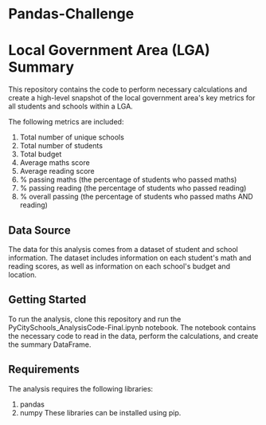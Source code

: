 # Pandas-Challenge

# Local Government Area (LGA) Summary
This repository contains the code to perform necessary calculations and create a high-level snapshot of the local government area's key metrics for all students and schools within a LGA. 

The following metrics are included:
1) Total number of unique schools
2) Total number of students
3) Total budget
4) Average maths score
5) Average reading score
6) % passing maths (the percentage of students who passed maths)
7) % passing reading (the percentage of students who passed reading)
8) % overall passing (the percentage of students who passed maths AND reading)

## Data Source
The data for this analysis comes from a dataset of student and school information. The dataset includes information on each student's math and reading scores, as well as information on each school's budget and location.

## Getting Started
To run the analysis, clone this repository and run the PyCitySchools_AnalysisCode-Final.ipynb notebook. The notebook contains the necessary code to read in the data, perform the calculations, and create the summary DataFrame.

## Requirements
The analysis requires the following libraries:
1) pandas
2) numpy
These libraries can be installed using pip.
